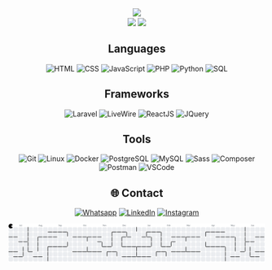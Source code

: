 <!-- Stats -->
<div align="center">
  <img src="https://github-readme-stats.vercel.app/api?username=lemelinha&theme=aura&hide_border=true&include_all_commits=true&count_private=true" width="55%" /> </br>
  <img src="https://nirzak-streak-stats.vercel.app?user=lemelinha&theme=aura&hide_border=true" width="50%" />
  <img src="https://github-readme-stats.vercel.app/api/top-langs/?username=lemelinha&theme=aura&hide_border=true&include_all_commits=true&count_private=true&layout=compact" width="36%" /> </br>
</div>


<!-- Habilidades -->
<div align="center">
  
## Languages
![HTML](https://img.shields.io/badge/HTML-E34F26?style=for-the-badge&logo=html5&logoColor=white) ![CSS](https://img.shields.io/badge/CSS-1572B6?style=for-the-badge&logo=css3&logoColor=white) ![JavaScript](https://img.shields.io/badge/JavaScript-F7DF1E?style=for-the-badge&logo=javascript&logoColor=black) ![PHP](https://img.shields.io/badge/PHP-777BB4?style=for-the-badge&logo=php&logoColor=white) ![Python](https://img.shields.io/badge/Python-FFD43B?style=for-the-badge&logo=python&logoColor=blue) ![SQL](https://img.shields.io/badge/SQL-4479A1?style=for-the-badge&logo=mysql&logoColor=white)

## Frameworks
![Laravel](https://img.shields.io/badge/Laravel-FF2D20?style=for-the-badge&logo=laravel&logoColor=white) ![LiveWire](https://img.shields.io/badge/livewire-4e56a6?style=for-the-badge&logo=livewire&logoColor=white) ![ReactJS](https://img.shields.io/badge/React-61DAFB?style=for-the-badge&logo=react&logoColor=black) ![JQuery](	https://img.shields.io/badge/jQuery-0769AD?style=for-the-badge&logo=jquery&logoColor=white)

## Tools
![Git](https://img.shields.io/badge/Git-F05032?style=for-the-badge&logo=git&logoColor=white) ![Linux](https://img.shields.io/badge/Linux-FCC624?style=for-the-badge&logo=linux&logoColor=black) ![Docker](https://img.shields.io/badge/Docker-2496ED?style=for-the-badge&logo=docker&logoColor=white) ![PostgreSQL](https://img.shields.io/badge/PostgreSQL-316192?style=for-the-badge&logo=postgresql&logoColor=white) ![MySQL](https://img.shields.io/badge/MySQL-005C84?style=for-the-badge&logo=mysql&logoColor=white) ![Sass](https://img.shields.io/badge/Sass-CC6699?style=for-the-badge&logo=sass&logoColor=white) ![Composer](https://img.shields.io/badge/Composer-885630?style=for-the-badge&logo=Composer&logoColor=white) ![Postman](https://img.shields.io/badge/Postman-FF6C37?style=for-the-badge&logo=postman&logoColor=white) ![VSCode](https://img.shields.io/badge/VS_Code-007ACC?style=for-the-badge&logo=visual-studio-code&logoColor=white) 


</div>

<!-- Social -->
<div align="center">

## 🌐 Contact
[![Whatsapp](https://img.shields.io/badge/WhatsApp-25D366?style=for-the-badge&logo=whatsapp&logoColor=white)](https://api.whatsapp.com/send?phone=5512996756922) [![LinkedIn](https://img.shields.io/badge/LinkedIn-%230077B5.svg?logo=linkedin&style=for-the-badge&logo=whatsapp&logoColor=white)](https://linkedin.com/in/lucaslemee) [![Instagram](https://img.shields.io/badge/Instagram-E4405F?style=for-the-badge&logo=instagram&logoColor=white)](https://instagram.com/leme._)

</div>

<picture>
  <source media="(prefers-color-scheme: dark)" srcset="https://raw.githubusercontent.com/lemelinha/lemelinha/output/pacman-contribution-graph-dark.svg">
  <source media="(prefers-color-scheme: light)" srcset="https://raw.githubusercontent.com/lemelinha/lemelinha/output/pacman-contribution-graph.svg">
  <img alt="pacman contribution graph" src="https://raw.githubusercontent.com/lemelinha/lemelinha/output/pacman-contribution-graph.svg">
</picture>


